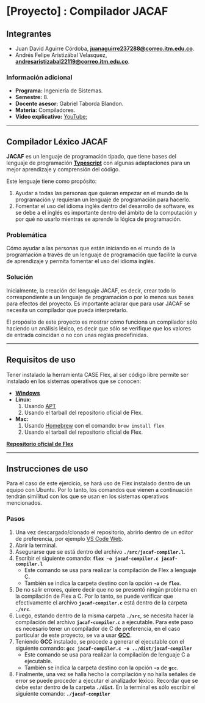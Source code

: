 # [Proyecto] : Compilador JACAF

## Integrantes

- Juan David Aguirre Córdoba, **[juanaguirre237288@correo.itm.edu.co](mailto:juanaguirre237288@correo.itm.edu.co)**.
- Andrés Felipe Aristizábal Velasquez, **[andresaristizabal22119@correo.itm.edu.co](mailto:andresaristizabal22119@correo.itm.edu.co)**.

### Información adicional

- **Programa:** Ingeniería de Sistemas.
- **Semestre:** 8.
- **Docente asesor:** Gabriel Taborda Blandon.
- **Materia:** Compiladores.
- **Video explicativo:** [YouTube](https://youtu.be/jjacjwaDwlU);

---

## Compilador Léxico JACAF

**JACAF** es un lenguaje de programación tipado, que tiene bases del lenguaje de programación **[Typescript](https://www.typescriptlang.org/)** con algunas adaptaciones para un mejor aprendizaje y comprensión del código.

Este lenguaje tiene como propósito:

1. Ayudar a todas las personas que quieran empezar en el mundo de la programación y requieran un lenguaje de programación para hacerlo.
1. Fomentar el uso del idioma inglés dentro del desarrollo de software, es se debe a el inglés es importante dentro del ámbito de la computación y por qué no usarlo mientras se aprende la lógica de programación.

### Problemática

Cómo ayudar a las personas que están iniciando en el mundo de la programación a través de un lenguaje de programación que facilite la curva de aprendizaje y permita fomentar el uso del idioma inglés.

### Solución

Inicialmente, la creación del lenguaje JACAF, es decir, crear todo lo correspondiente a un lenguaje de programación o por lo menos sus bases para efectos del proyecto. Es importante aclarar que para usar JACAF se necesita un compilador que pueda interpretarlo.

El propósito de este proyecto es mostrar cómo funciona un compilador sólo haciendo un análisis léxico, es decir que sólo se verifique que los valores de entrada coincidan o no con unas reglas predefinidas.

---

## Requisitos de uso

Tener instalado la herramienta CASE Flex, al ser código libre permite ser instalado en los sistemas operativos que se conocen:

- [**Windows**](http://gnuwin32.sourceforge.net/packages/flex.htm)
- **Linux:**
  1. Usando [APT](https://howtoinstall.co/es/flex)
  1. Usando el tarball del repositorio oficial de Flex.
- **Mac:**
  1. Usando [Homebrew](https://brew.sh/index_es) con el comando: `brew install flex`
  1. Usando el tarball del repositorio oficial de Flex.

[**Repositorio oficial de Flex**](https://github.com/westes/flex/releases)

---

## Instrucciones de uso

Para el caso de este ejercicio, se hará uso de Flex instalado dentro de un equipo con Ubuntu. Por lo tanto, los comandos que vienen a continuación tendrán similitud con los que se usan en los sistemas operativos mencionados.

### Pasos

1. Una vez descargado/clonado el repositorio, abrirlo dentro de un editor de preferencia, por ejemplo [VS Code Web](https://vscode.dev/).
1. Abrir la terminal.
1. Asegurarse que se está dentro del archivo **`./src/jacaf-compiler.l`**.
1. Escribir el siguiente comando: **`flex -o jacaf-compiler.c jacaf-compiler.l`**
   - Este comando se usa para realizar la compilación de Flex a lenguaje C.
   - También se indica la carpeta destino con la opción **`-o`** de **`flex`**.
1. De no salir errores, quiere decir que no se presentó ningún problema en la compilación de Flex a C. Por lo tanto, se puede verificar que efectivamente el archivo **`jacaf-compiler.c`** está dentro de la carpeta **`./src`**.
1. Luego, estando dentro de la misma carpeta **`./src`**, se necesita hacer la compilación del archivo **`jacaf-compiler.c`** a ejecutable. Para este paso es necesario tener un compilador de C de preferencia, en el caso particular de este proyecto, se va a usar [**GCC**](https://gcc.gnu.org/).
1. Teniendo **GCC** instalado, se procede a generar el ejecutable con el siguiente comando: **`gcc jacaf-compiler.c -o ../dist/jacaf-compiler`**
   - Este comando se usa para realizar la compilación de lenguaje C a ejecutable.
   - También se indica la carpeta destino con la opción **`-o`** de **`gcc`**.
1. Finalmente, una vez se halla hecho la compilación y no halla señales de error se puede proceder a ejecutar el analizador léxico. Recordar que se debe estar dentro de la carpeta **`./dist`**. En la terminal es sólo escribir el siguiente comando: **`./jacaf-compiler`**
